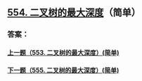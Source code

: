 ## [554. 二叉树的最大深度](https://leetcode-cn.com/problems/merge-two-sorted-lists/)（简单）





### 答案：



#### [上一题（553. 二叉树的最大深度）(简单)](https://github.com/sdwwld/leetCode/blob/master/src/main/java/com/wld/java/leetcode/leetCode0553.md)

#### [下一题（555. 二叉树的最大深度）(简单)](https://github.com/sdwwld/leetCode/blob/master/src/main/java/com/wld/java/leetcode/leetCode0555.md)